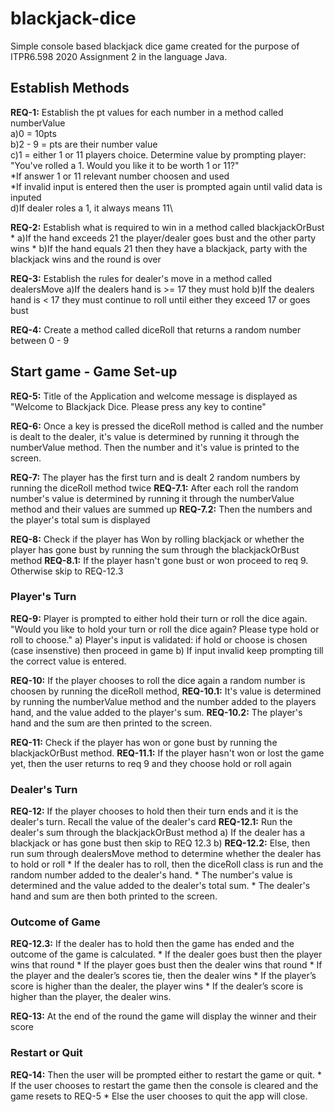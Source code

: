 # blackjack-dice
Simple console based blackjack dice game created for the purpose of ITPR6.598 2020 Assignment 2 in the language Java.

## Establish Methods
**REQ-1:** Establish the pt values for each number in a method called numberValue\
       a)0 = 10pts\
       b)2 - 9 = pts are their number value\
       c)1 = either 1 or 11 players choice. Determine value by prompting player: "You've rolled a 1. Would you like it to be worth 1 or 11?"\
              *If answer 1 or 11 relevant number choosen and used\
              *If invalid input is entered then the user is prompted again until valid data is inputed\
       d)If dealer roles a 1, it always means 11\

**REQ-2:** Establish what is required to win in a method called blackjackOrBust
    * a)If the hand exceeds 21 the player/dealer goes bust and the other party wins
    * b)If the hand equals 21 then they have a blackjack, party with the blackjack wins and the round is over
    
**REQ-3:** Establish the rules for dealer's move in a method called dealersMove
       a)If the dealers hand is >= 17 they must hold
       b)If the dealers hand is < 17 they must continue to roll until either they exceed 17 or goes bust
       
**REQ-4:** Create a method called diceRoll that returns a random number between 0 - 9 
     
    
    
## Start game - Game Set-up  
**REQ-5:** Title of the Application and welcome message is displayed as "Welcome to Blackjack Dice. Please press any key to contine"

**REQ-6:** Once a key is pressed the diceRoll method is called and the number is dealt to the dealer, it's value is determined by running it through the numberValue method. Then the number and it's value is printed to the screen.

**REQ-7:** The player has the first turn and is dealt 2 random numbers by running the diceRoll method twice 
**REQ-7.1:** After each roll the random number's value is determined by running it through the numberValue method and their values are summed up
**REQ-7.2:** Then the numbers and the player's total sum is displayed

**REQ-8:** Check if the player has Won by rolling blackjack or whether the player has gone bust by running the sum through the blackjackOrBust method 
**REQ-8.1:** If the player hasn't gone bust or won proceed to req 9. Otherwise skip to REQ-12.3


### Player's Turn
**REQ-9:** Player is prompted to either hold their turn or roll the dice again. "Would you like to hold your turn or roll the dice again? Please type hold or roll to choose."
       a) Player's input is validated: if hold or choose is chosen (case insenstive) then proceed in game
       b) If input invalid keep prompting till the correct value is entered.
    
**REQ-10:** If the player chooses to roll the dice again a random number is choosen by running the diceRoll method, 
**REQ-10.1:** It's value is determined by running the numberValue method and the number added to the players hand, and the value added to the player's sum. 
**REQ-10.2:** The player's hand and the sum are then printed to the screen.

**REQ-11:** Check if the player has won or gone bust by running the blackjackOrBust method.
**REQ-11.1:** If the player hasn't won or lost the game yet, then the user returns to req 9 and they choose hold or roll again

### Dealer's Turn
**REQ-12:** If the player chooses to hold then their turn ends and it is the dealer's turn. Recall the value of the dealer's card 
**REQ-12.1:** Run the dealer's sum through the blackjackOrBust method
       a) If the dealer has a blackjack or has gone bust then skip to REQ 12.3
       b)  **REQ-12.2:**  Else, then run sum through dealersMove method to determine whether the dealer has to hold or roll
                 * If the dealer has to roll, then the diceRoll class is run and the random number added to the dealer's hand.
                 * The number's value is determined and the value added to the dealer's total sum. 
                 * The dealer's hand and sum are then both printed to the screen.
                 
### Outcome of Game
**REQ-12.3:** If the dealer has to hold then the game has ended and the outcome of the game is calculated.
       * If the dealer goes bust then the player wins that round
       * If the player goes bust then the dealer wins that round
       * If the player and the dealer’s scores tie, then the dealer wins
       * If the player’s score is higher than the dealer, the player wins
       * If the dealer’s score is higher than the player, the dealer wins.

**REQ-13:** At the end of the round the game will display the winner and their score 

### Restart or Quit 
**REQ-14:** Then the user will be prompted either to restart the game or quit.
       * If the user chooses to restart the game then the console is cleared and the game resets to REQ-5
       * Else the user chooses to quit the app will close.
